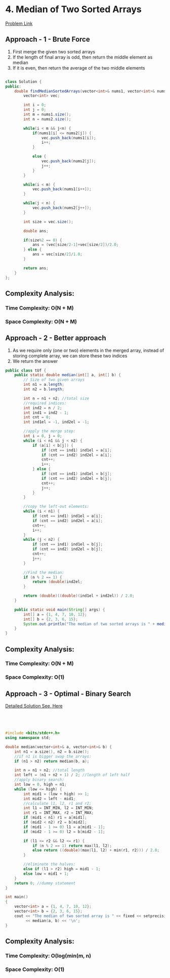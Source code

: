# 4. Median of Two Sorted Arrays

[Problem Link](https://leetcode.com/problems/median-of-two-sorted-arrays/)

## Approach - 1 - Brute Force

1. First merge the given two sorted arrays
2. If the length of final array is odd, then return the middle element as median
3. If it is even, then return the average of the two middle elements

```Java

class Solution {
public:
    double findMedianSortedArrays(vector<int>& nums1, vector<int>& nums2) {
        vector<int> vec;

        int i = 0;
        int j = 0;
        int m = nums1.size();
        int n = nums2.size();

        while(i < m && j<n) {
            if(nums1[i] <= nums2[j]) {
                vec.push_back(nums1[i]);
                i++;
            }

            else {
                vec.push_back(nums2[j]);
                j++;
            }
        }

        while(i < m) {
            vec.push_back(nums1[i++]);
        }

        while(j < n) {
            vec.push_back(nums2[j++]);
        }

        int size = vec.size();

        double ans;

        if(size%2 == 0) {
            ans = (vec[size/2-1]+vec[size/2])/2.0;
        } else {
            ans = vec[size/2]/1.0;
        }

        return ans;
    }
};

```

## Complexity Analysis:

### Time Complexity: O(N + M)

### Space Complexity: O(N + M)

## Approach - 2 - Better approach

1. As we require only (one or two) elements in the merged array, instead of storing complete array, we can store these two indices
2. We return the answer

```Java
public class tUf {
    public static double median(int[] a, int[] b) {
        // Size of two given arrays
        int n1 = a.length;
        int n2 = b.length;

        int n = n1 + n2; //total size
        //required indices:
        int ind2 = n / 2;
        int ind1 = ind2 - 1;
        int cnt = 0;
        int ind1el = -1, ind2el = -1;

        //apply the merge step:
        int i = 0, j = 0;
        while (i < n1 && j < n2) {
            if (a[i] < b[j]) {
                if (cnt == ind1) ind1el = a[i];
                if (cnt == ind2) ind2el = a[i];
                cnt++;
                i++;
            } else {
                if (cnt == ind1) ind1el = b[j];
                if (cnt == ind2) ind2el = b[j];
                cnt++;
                j++;
            }
        }

        //copy the left-out elements:
        while (i < n1) {
            if (cnt == ind1) ind1el = a[i];
            if (cnt == ind2) ind2el = a[i];
            cnt++;
            i++;
        }
        while (j < n2) {
            if (cnt == ind1) ind1el = b[j];
            if (cnt == ind2) ind2el = b[j];
            cnt++;
            j++;
        }

        //Find the median:
        if (n % 2 == 1) {
            return (double)ind2el;
        }

        return (double)((double)(ind1el + ind2el)) / 2.0;
    }

    public static void main(String[] args) {
        int[] a = {1, 4, 7, 10, 12};
        int[] b = {2, 3, 6, 15};
        System.out.println("The median of two sorted arrays is " + median(a, b));
    }
}

```

## Complexity Analysis:

### Time Complexity: O(N + M)

### Space Complexity: O(1)

## Approach - 3 - Optimal - Binary Search

[Detailed Solution See, Here](https://github.com/cnu1328/DSA-potd/blob/main/gfg/August/12_Sum%20of%20Middle%20elements%20of%20two%20sorted%20arrays.md#approach---3---using-binary-search-space)

```c++




#include <bits/stdc++.h>
using namespace std;

double median(vector<int>& a, vector<int>& b) {
    int n1 = a.size(), n2 = b.size();
    //if n1 is bigger swap the arrays:
    if (n1 > n2) return median(b, a);

    int n = n1 + n2; //total length
    int left = (n1 + n2 + 1) / 2; //length of left half
    //apply binary search:
    int low = 0, high = n1;
    while (low <= high) {
        int mid1 = (low + high) >> 1;
        int mid2 = left - mid1;
        //calculate l1, l2, r1 and r2;
        int l1 = INT_MIN, l2 = INT_MIN;
        int r1 = INT_MAX, r2 = INT_MAX;
        if (mid1 < n1) r1 = a[mid1];
        if (mid2 < n2) r2 = b[mid2];
        if (mid1 - 1 >= 0) l1 = a[mid1 - 1];
        if (mid2 - 1 >= 0) l2 = b[mid2 - 1];

        if (l1 <= r2 && l2 <= r1) {
            if (n % 2 == 1) return max(l1, l2);
            else return ((double)(max(l1, l2) + min(r1, r2))) / 2.0;
        }

        //eliminate the halves:
        else if (l1 > r2) high = mid1 - 1;
        else low = mid1 + 1;
    }
    return 0; //dummy statement
}

int main()
{
    vector<int> a = {1, 4, 7, 10, 12};
    vector<int> b = {2, 3, 6, 15};
    cout << "The median of two sorted array is " << fixed << setprecision(1)
         << median(a, b) << '\n';
}

```

## Complexity Analysis:

### Time Complexity: O(log(min(m, n)

### Space Complexity: O(1)
